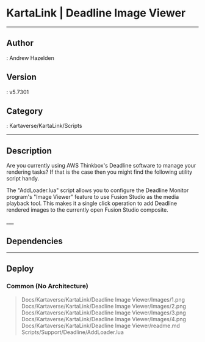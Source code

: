 # KartaLink | Deadline Image Viewer
___

## Author
 : Andrew Hazelden

## Version
 : v5.7301

## Category
 : Kartaverse/KartaLink/Scripts
___

## Description
<p>Are you currently using AWS Thinkbox's Deadline software to manage your rendering tasks? If that is the case then you might find the following utility script handy.</p>

<p>The "AddLoader.lua" script allows you to configure the Deadline Monitor program's "Image Viewer" feature to use Fusion Studio as the media playback tool. This makes it a single click operation to add Deadline rendered images to the currently open Fusion Studio composite.</p>
___

## Dependencies


___

## Deploy

### Common (No Architecture)

> Docs/Kartaverse/KartaLink/Deadline Image Viewer/Images/1.png  
> Docs/Kartaverse/KartaLink/Deadline Image Viewer/Images/2.png  
> Docs/Kartaverse/KartaLink/Deadline Image Viewer/Images/3.png  
> Docs/Kartaverse/KartaLink/Deadline Image Viewer/Images/4.png  
> Docs/Kartaverse/KartaLink/Deadline Image Viewer/readme.md  
> Scripts/Support/Deadline/AddLoader.lua  
